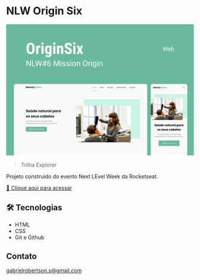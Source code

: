 # NLW Origin Six

![preview](./.github/preview.png)

> Trilha Explorer

Projeto construido do evento Next LEvel Week da Rocketseat.

[ 🔗​ Clique aqui para acessar](https://gabrielrsc.github.io/eSportsExplorer/)

## 🛠️ Tecnologias

- HTML
- CSS
- Git e Github

## Contato

gabrielrobertson.s@gmail.com
